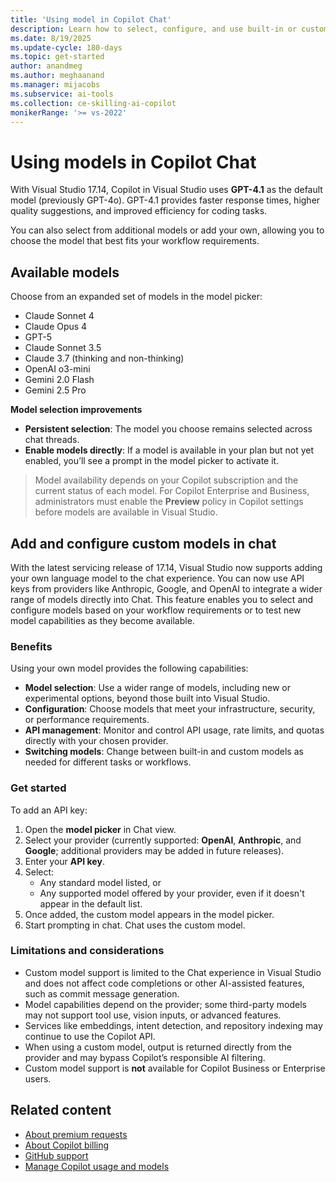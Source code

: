 ```yaml
---
title: 'Using model in Copilot Chat'
description: Learn how to select, configure, and use built-in or custom AI models in GitHub Copilot Chat for Visual Studio.
ms.date: 8/19/2025
ms.update-cycle: 180-days
ms.topic: get-started
author: anandmeg
ms.author: meghaanand
ms.manager: mijacobs
ms.subservice: ai-tools
ms.collection: ce-skilling-ai-copilot
monikerRange: '>= vs-2022'
---
```

# Using models in Copilot Chat

With Visual Studio 17.14, Copilot in Visual Studio uses **GPT-4.1** as the default model (previously GPT-4o). GPT-4.1 provides faster response times, higher quality suggestions, and improved efficiency for coding tasks.

You can also select from additional models or add your own, allowing you to choose the model that best fits your workflow requirements.

## Available models
 
Choose from an expanded set of models in the model picker:
 
- Claude Sonnet 4
- Claude Opus 4
- GPT-5
- Claude Sonnet 3.5
- Claude 3.7 (thinking and non-thinking)
- OpenAI o3-mini
- Gemini 2.0 Flash
- Gemini 2.5 Pro

**Model selection improvements**

- **Persistent selection**: The model you choose remains selected across chat threads.
- **Enable models directly**: If a model is available in your plan but not yet enabled, you’ll see a prompt in the model picker to activate it.

> Model availability depends on your Copilot subscription and the current status of each model. For Copilot Enterprise and Business, administrators must enable the **Preview** policy in Copilot settings before models are available in Visual Studio.

## Add and configure custom models in chat

With the latest servicing release of 17.14, Visual Studio now supports adding your own language model to the chat experience. You can now use API keys from providers like Anthropic, Google, and OpenAI to integrate a wider range of models directly into Chat. This feature enables you to select and configure models based on your workflow requirements or to test new model capabilities as they become available.

### Benefits

Using your own model provides the following capabilities:

- **Model selection**: Use a wider range of models, including new or experimental options, beyond those built into Visual Studio.
- **Configuration**: Choose models that meet your infrastructure, security, or performance requirements.
- **API management**: Monitor and control API usage, rate limits, and quotas directly with your chosen provider.
- **Switching models**: Change between built-in and custom models as needed for different tasks or workflows.

### Get started

To add an API key:

1. Open the **model picker** in Chat view. 
1. Select your provider (currently supported: **OpenAI**, **Anthropic**, and **Google**; additional providers may be added in future releases).
1. Enter your **API key**. 
1. Select:
    - Any standard model listed, or
    - Any supported model offered by your provider, even if it doesn't appear in the default list.
1. Once added, the custom model appears in the model picker.
1. Start prompting in chat. Chat uses the custom model.

### Limitations and considerations

- Custom model support is limited to the Chat experience in Visual Studio and does not affect code completions or other AI-assisted features, such as commit message generation.
- Model capabilities depend on the provider; some third-party models may not support tool use, vision inputs, or advanced features.
- Services like embeddings, intent detection, and repository indexing may continue to use the Copilot API.
- When using a custom model, output is returned directly from the provider and may bypass Copilot’s responsible AI filtering.
- Custom model support is **not** available for Copilot Business or Enterprise users.

## Related content

- [About premium requests](https://docs.github.com/copilot/managing-copilot/monitoring-usage-and-entitlements/about-premium-requests#premium-requests)
- [About Copilot billing](https://docs.github.com/copilot/managing-copilot/managing-copilot-as-an-individual-subscriber/billing-and-payments/about-billing-for-individual-copilot-plans)
- [GitHub support](https://support.github.com/)
- [Manage Copilot usage and models](copilot-usage-and-models.md)
